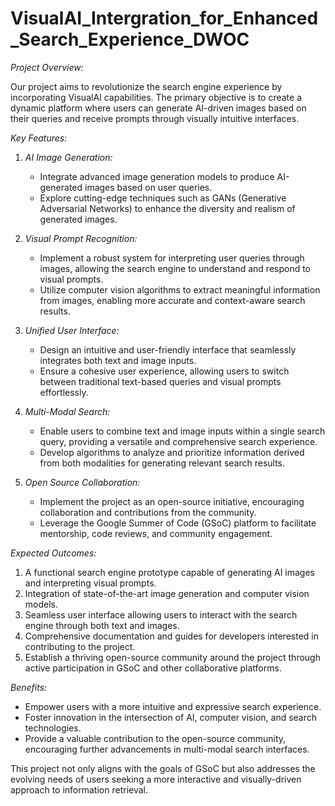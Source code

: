 # VisualAI_Intergration_for_Enhanced_Search_Experience_DWOC

*Project Overview:*

Our project aims to revolutionize the search engine experience by incorporating VisualAI capabilities. The primary objective is to create a dynamic platform where users can generate AI-driven images based on their queries and receive prompts through visually intuitive interfaces.

*Key Features:*

1. *AI Image Generation:*
   - Integrate advanced image generation models to produce AI-generated images based on user queries.
   - Explore cutting-edge techniques such as GANs (Generative Adversarial Networks) to enhance the diversity and realism of generated images.

2. *Visual Prompt Recognition:*
   - Implement a robust system for interpreting user queries through images, allowing the search engine to understand and respond to visual prompts.
   - Utilize computer vision algorithms to extract meaningful information from images, enabling more accurate and context-aware search results.

3. *Unified User Interface:*
   - Design an intuitive and user-friendly interface that seamlessly integrates both text and image inputs.
   - Ensure a cohesive user experience, allowing users to switch between traditional text-based queries and visual prompts effortlessly.

4. *Multi-Modal Search:*
   - Enable users to combine text and image inputs within a single search query, providing a versatile and comprehensive search experience.
   - Develop algorithms to analyze and prioritize information derived from both modalities for generating relevant search results.

5. *Open Source Collaboration:*
   - Implement the project as an open-source initiative, encouraging collaboration and contributions from the community.
   - Leverage the Google Summer of Code (GSoC) platform to facilitate mentorship, code reviews, and community engagement.

*Expected Outcomes:*

1. A functional search engine prototype capable of generating AI images and interpreting visual prompts.
2. Integration of state-of-the-art image generation and computer vision models.
3. Seamless user interface allowing users to interact with the search engine through both text and images.
4. Comprehensive documentation and guides for developers interested in contributing to the project.
5. Establish a thriving open-source community around the project through active participation in GSoC and other collaborative platforms.

*Benefits:*

- Empower users with a more intuitive and expressive search experience.
- Foster innovation in the intersection of AI, computer vision, and search technologies.
- Provide a valuable contribution to the open-source community, encouraging further advancements in multi-modal search interfaces.

This project not only aligns with the goals of GSoC but also addresses the evolving needs of users seeking a more interactive and visually-driven approach to information retrieval.

